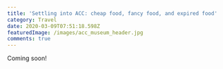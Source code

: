 ```yaml
---
title: 'Settling into ACC: cheap food, fancy food, and expired food'
category: Travel
date: 2020-03-09T07:51:18.598Z
featuredImage: /images/acc_museum_header.jpg
comments: true
---
```

Coming soon!